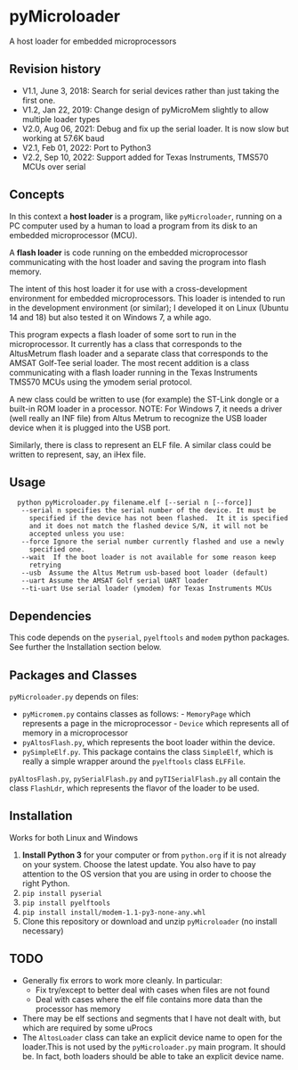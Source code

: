 # pyMicroloader

A host loader for embedded microprocessors

## Revision history
* V1.1, June 3, 2018: Search for serial devices rather than just taking the first one.
* V1.2, Jan 22, 2019: Change design of pyMicroMem slightly to allow multiple loader types
* V2.0, Aug 06, 2021: Debug and fix up the serial loader.  It is now slow but working at 57.6K baud
* V2.1, Feb 01, 2022: Port to Python3
* V2.2, Sep 10, 2022: Support added for Texas Instruments, TMS570 MCUs over serial

## Concepts

In this context a **host loader** is a program, like `pyMicroloader`, running
on a PC computer used by a human to load a program from its disk to an embedded microprocessor (MCU).

A **flash loader** is code running on the embedded microprocessor communicating with the host loader and saving the program into flash memory.

The intent of this host loader it for use with a cross-development
environment for embedded microprocessors.  This loader is
intended to run in the development environment (or similar);
I developed it on Linux (Ubuntu 14 and 18) but also tested it on
Windows 7, a while ago.

This program expects a flash loader of some sort to run in the microprocessor.
It currently has a class that corresponds
to the AltusMetrum flash loader and a separate class that corresponds
to the AMSAT Golf-Tee serial loader.  The most recent addition is a
class communicating with a flash loader running in the Texas Instruments TMS570 MCUs using the ymodem serial protocol.

A new class could be written to use
(for example) the ST-Link dongle or a built-in ROM loader in a
processor. NOTE: For Windows 7, it needs a driver (well really
an INF file) from Altus Metrum to recognize the USB loader device when
it is plugged into the USB port.

Similarly, there is class to represent an ELF file. A similar class could be written to represent, say, an iHex file.

## Usage

```
  python pyMicroloader.py filename.elf [--serial n [--force]]
   --serial n specifies the serial number of the device. It must be
     specified if the device has not been flashed.  It it is specified
     and it does not match the flashed device S/N, it will not be
     accepted unless you use:
   --force Ignore the serial number currently flashed and use a newly
     specified one.
   --wait  If the boot loader is not available for some reason keep
     retrying
   --usb  Assume the Altus Metrum usb-based boot loader (default)
   --uart Assume the AMSAT Golf serial UART loader
   --ti-uart Use serial loader (ymodem) for Texas Instruments MCUs
```

## Dependencies

This code depends on the `pyserial`, `pyelftools` and `modem` python packages. See further the Installation section below.

## Packages and Classes

`pyMicroloader.py` depends on files:

* `pyMicromem.py` contains classes as follows:
		- `MemoryPage` which represents a page in the microprocessor
		- `Device` which represents all of memory in a microprocessor
* `pyAltosFlash.py`, which represents the boot loader within the device.
* `pySimpleElf.py`. This package contains the class `SimpleElf`, which is really a simple wrapper around the `pyelftools` class `ELFFile`.

`pyAltosFlash.py`, `pySerialFlash.py` and `pyTISerialFlash.py` all contain the class `FlashLdr`, which represents the flavor of the loader to be used.


## Installation

  Works for both Linux and Windows

1. **Install Python 3** for your computer or from `python.org` if it is not already on your system. Choose the latest update. You also have to pay attention to the OS version that you are using in order to choose the right Python.
2. `pip install pyserial`
3. `pip install pyelftools`
4. `pip install install/modem-1.1-py3-none-any.whl`
5. Clone this repository or download and unzip `pyMicroloader` (no install necessary)


## TODO

* Generally fix errors to work more cleanly.  In particular:
  - Fix try/except to better deal with cases when files are not found
  - Deal with cases where the elf file contains more data than the processor has memory
* There may be elf sections and segments that I have not dealt with, but which are
required by some uProcs
* The `AltosLoader` class can take an explicit device name to open for the loader.This is not used by the `pyMicroloader.py` main program. It should be. In fact, both loaders should be able to take an explicit device name.
